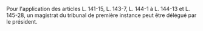   
Pour l'application des articles L. 141-15, L. 143-7,
L. 144-1 à L. 144-13 et L. 145-28, un magistrat du tribunal de première instance peut être délégué par le président.  

  
